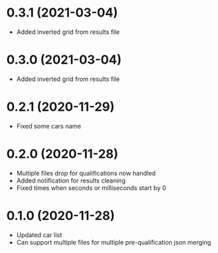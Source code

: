 # 0.3.1 (2021-03-04)

- Added inverted grid from results file

# 0.3.0 (2021-03-04)

- Added inverted grid from results file

# 0.2.1 (2020-11-29)

- Fixed some cars name

# 0.2.0 (2020-11-28)

- Multiple files drop for qualifications now handled
- Added notification for results cleaning
- Fixed times when seconds or milliseconds start by 0

# 0.1.0 (2020-11-28)

- Updated car list
- Can support multiple files for multiple pre-qualification json merging

